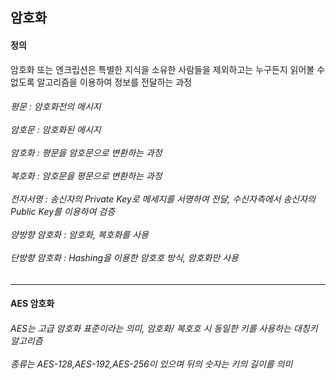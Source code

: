 <h2> 암호화 </h2>

<h4> 정의 </h4>
암호화 또는 엔크립션은 특별한 지식을 소유한 사람들을 제외하고는 누구든지 읽어볼 수 없도록 알고리즘을 이용하여 정보를 전달하는 과정<br>
<h6> 평문 : 암호화전의 메시지<br><br>
암호문 : 암호화된 메시지<br><br>
암호화 : 평문을 암호문으로 변환하는 과정<br><br>
복호화 : 암호문을 평문으로 변환하는 과정<br><br>
전자서명 : 송신자의 Private Key로 메세지를 서명하여 전달, 수신자측에서 송신자의 Public Key를 이용하여 검증<br><br>
양방향 암호화 : 암호화, 복호화를 사용<br><br>
단방향 암호화 : Hashing을 이용한 암호호 방식, 암호화만 사용
<br>
</h6>
<hr>
<h4> AES 암호화  </h4>
<h6> AES는 고급 암호화 표준이라는 의미, 암호화/ 복호호 시 동일한 키를 사용하는 대칭키 알고리즘<br><br>
종류는 AES-128,AES-192,AES-256이 있으며 뒤의 숫자는 키의 길이를 의미<br><br>
</h6> 
</h5> 
